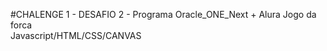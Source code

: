 #CHALENGE 1 - DESAFIO 2 - Programa Oracle_ONE_Next + Alura
Jogo da forca<br>
Javascript/HTML/CSS/CANVAS

